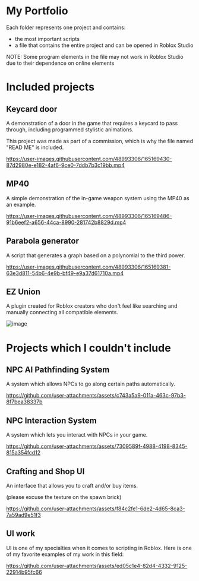 # My Portfolio
Each folder represents one project and contains:
- the most important scripts
- a file that contains the entire project and can be opened in Roblox Studio

NOTE:
Some program elements in the file may not work in Roblox Studio due to their dependence on online elements

# Included projects

## Keycard door
A demonstration of a door in the game that requires a keycard to pass through, including programmed stylistic animations.

This project was made as part of a commission, which is why the file named "READ ME" is included.

https://user-images.githubusercontent.com/48993306/165169430-87d2980e-e182-4af6-9ce0-7ddb7b3c19bb.mp4

## MP40
A simple demonstration of the in-game weapon system using the MP40 as an example.

https://user-images.githubusercontent.com/48993306/165169486-91b6eef2-a656-44ca-8990-281742b8829d.mp4

## Parabola generator
A script that generates a graph based on a polynomial to the third power.

https://user-images.githubusercontent.com/48993306/165169381-63e3d811-54b6-4e9b-bf49-e9a37d61710a.mp4

## EZ Union
A plugin created for Roblox creators who don't feel like searching and manually connecting all compatible elements.

![image](https://user-images.githubusercontent.com/48993306/165167120-797804bd-085b-437d-b06b-3e6d0312637a.png)

# Projects which I couldn't include

## NPC AI Pathfinding System
A system which allows NPCs to go along certain paths automatically.

https://github.com/user-attachments/assets/c743a5a9-011a-463c-97b3-8f7bea38337b

## NPC Interaction System
A system which lets you interact with NPCs in your game.

https://github.com/user-attachments/assets/7309589f-4988-4198-8345-815a354fcd12

## Crafting and Shop UI
An interface that allows you to craft and/or buy items.

(please excuse the texture on the spawn brick)

https://github.com/user-attachments/assets/f84c2fe1-6de2-4d65-8ca3-7a59ad9e51f3

## UI work
UI is one of my specialties when it comes to scripting in Roblox. Here is one of my favorite examples of my work in this field:

https://github.com/user-attachments/assets/ed05c1e4-82d4-4332-9125-22914b95fc66
